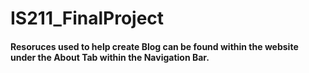 # IS211_FinalProject
#### Resoruces used to help create Blog can be found within the website under the About Tab within the Navigation Bar. 
